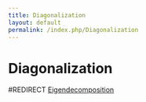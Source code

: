 ```yaml
---
title: Diagonalization
layout: default
permalink: /index.php/Diagonalization
---
```


# Diagonalization

#REDIRECT [Eigendecomposition](Eigendecomposition)